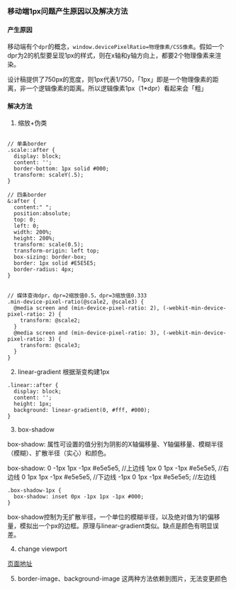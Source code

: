 ### 移动端1px问题产生原因以及解决方法

#### 产生原因
移动端有个`dpr`的概念，`window.devicePixelRatio=物理像素/CSS像素`。假如一个dpr为2的机型要呈现1px的样式，则在x轴和y轴方向上，都要2个物理像素来渲染。

设计稿提供了750px的宽度，则1px代表1/750，「1px」即是一个物理像素的距离，非一个逻辑像素的距离。所以逻辑像素1px（1*dpr）看起来会「粗」

#### 解决方法

1. 缩放+伪类
```

// 单条border
.scale::after {
  display: block;
  content: '';
  border-bottom: 1px solid #000;
  transform: scaleY(.5);
}

// 四条border
&:after {
  content:" ";
  position:absolute;
  top: 0;
  left: 0;
  width: 200%;
  height: 200%;
  transform: scale(0.5);
  transform-origin: left top;
  box-sizing: border-box;
  border: 1px solid #E5E5E5;
  border-radius: 4px;
}


// 媒体查询dpr，dpr=2缩放值0.5，dpr=3缩放值0.333
.min-device-pixel-ratio(@scale2, @scale3) {
  @media screen and (min-device-pixel-ratio: 2), (-webkit-min-device-pixel-ratio: 2) {
    transform: @scale2;
  }
  @media screen and (min-device-pixel-ratio: 3), (-webkit-min-device-pixel-ratio: 3) {
    transform: @scale3;
  }
}
```

2. linear-gradient 根据渐变构建1px

```
.linear::after {
  display: block;
  content: '';
  height: 1px;
  background: linear-gradient(0, #fff, #000);
}
```


3. box-shadow

box-shadow: 属性可设置的值分别为阴影的X轴偏移量、Y轴偏移量、模糊半径（模糊）、扩散半径（实心）和颜色。

box-shadow: 0  -1px 1px -1px #e5e5e5,   //上边线
            1px  0  1px -1px #e5e5e5,   //右边线
            0  1px  1px -1px #e5e5e5,   //下边线
            -1px 0  1px -1px #e5e5e5;   //左边线

```
.box-shadow-1px {
  box-shadow: inset 0px -1px 1px -1px #000;
}
```

box-shadow控制为无扩散半径，一个单位的模糊半径，以及绝对值为1的偏移量，模拟出一个px的边框。原理与linear-gradient类似。缺点是颜色有明显误差。

4. change viewport

[页面地址](https://zouyifeng.github.io/practice/css-demo/1px-border/viewport-1pxborder.html)

5. border-image、background-image
这两种方法依赖到图片，无法变更颜色

